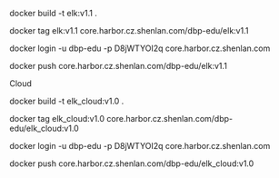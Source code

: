docker build -t elk:v1.1 .

docker tag elk:v1.1 core.harbor.cz.shenlan.com/dbp-edu/elk:v1.1

docker login -u dbp-edu -p D8jWTYOI2q core.harbor.cz.shenlan.com

docker push core.harbor.cz.shenlan.com/dbp-edu/elk:v1.1







Cloud 

docker build -t elk_cloud:v1.0 .

docker tag elk_cloud:v1.0 core.harbor.cz.shenlan.com/dbp-edu/elk_cloud:v1.0

docker login -u dbp-edu -p D8jWTYOI2q core.harbor.cz.shenlan.com

docker push core.harbor.cz.shenlan.com/dbp-edu/elk_cloud:v1.0

